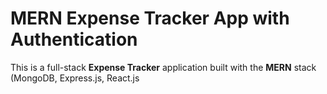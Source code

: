 #  MERN Expense Tracker App with Authentication
This is a full-stack **Expense Tracker** application built with the **MERN** stack (MongoDB, Express.js, React.js
